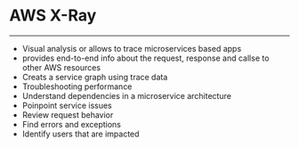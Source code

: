 # AWS X-Ray
---
- Visual analysis or allows to trace microservices based apps
- provides end-to-end info about the request, response and callse to other AWS resources
- Creats a service graph using trace data
- Troubleshooting performance
- Understand dependencies in a microservice architecture
- Poinpoint service issues
- Review request behavior
- Find errors and exceptions
- Identify users that are impacted